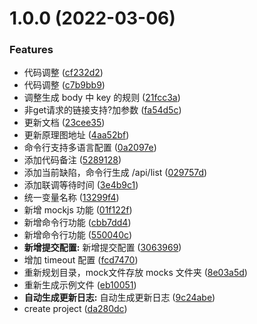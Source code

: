# 1.0.0 (2022-03-06)


### Features

* 代码调整 ([cf232d2](https://github.com/fxss5201/cmock/commit/cf232d22d86c6638e7294fccaab5aa231d0da25c))
* 代码调整 ([c7b9bb9](https://github.com/fxss5201/cmock/commit/c7b9bb946b6e4de8ce60d21d2ec7385e550b7842))
* 调整生成 body 中 key 的规则 ([21fcc3a](https://github.com/fxss5201/cmock/commit/21fcc3a3616ec2cac0c7f5e1aa592e5d59f2f0de))
* 非get请求的链接支持?加参数 ([fa54d5c](https://github.com/fxss5201/cmock/commit/fa54d5c400fada69216236bfee0b6cf7ed4d690b))
* 更新文档 ([23cee35](https://github.com/fxss5201/cmock/commit/23cee35eb58436ceb3d8cfbc4e81a6755f7be3e6))
* 更新原理图地址 ([4aa52bf](https://github.com/fxss5201/cmock/commit/4aa52bf25bbf2f5088af1e75a84db4ba259f0d62))
* 命令行支持多语言配置 ([0a2097e](https://github.com/fxss5201/cmock/commit/0a2097ed680493a99bc4aa0c4ffad018ab9ff78b))
* 添加代码备注 ([5289128](https://github.com/fxss5201/cmock/commit/52891289b651a592f45f05cded46c1efa59362ea))
* 添加当前缺陷，命令行生成 /api/list ([029757d](https://github.com/fxss5201/cmock/commit/029757d4c83b09de9a157cc3449e177ed52df825))
* 添加联调等待时间 ([3e4b9c1](https://github.com/fxss5201/cmock/commit/3e4b9c1706f9aa7fdcc56098c4d37cc089c70fce))
* 统一变量名称 ([13299f4](https://github.com/fxss5201/cmock/commit/13299f4d53a2bceacd441bf3b75b6bcecd6d4d57))
* 新增 mockjs 功能 ([01f122f](https://github.com/fxss5201/cmock/commit/01f122f148dee5a9d31343d44d727918f65a351c))
* 新增命令行功能 ([cbb7dd4](https://github.com/fxss5201/cmock/commit/cbb7dd41668fe2cece8081f93124076d19024ab7))
* 新增命令行功能 ([550040c](https://github.com/fxss5201/cmock/commit/550040cd626783ef7a5db831618326ee083c120d))
* **新增提交配置:** 新增提交配置 ([3063969](https://github.com/fxss5201/cmock/commit/3063969a31ca8476ab09a7ccdff4b1906fe51004))
* 增加 timeout 配置 ([fcd7470](https://github.com/fxss5201/cmock/commit/fcd7470edcf8ead6e85fcd5c2fa9d583570bf204))
* 重新规划目录，mock文件存放 mocks 文件夹 ([8e03a5d](https://github.com/fxss5201/cmock/commit/8e03a5dcbbebe461a8afc67cac977b0e282ee9a4))
* 重新生成示例文件 ([eb10051](https://github.com/fxss5201/cmock/commit/eb10051609ffc822e43d1febfdd8c154e5a6f7d6))
* **自动生成更新日志:** 自动生成更新日志 ([9c24abe](https://github.com/fxss5201/cmock/commit/9c24abe7e027052bf677bc3642f598a44f262215))
* create project ([da280dc](https://github.com/fxss5201/cmock/commit/da280dc1f87ad7cd0abbc423e72ba91ecb5b52ea))



